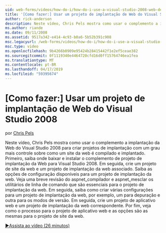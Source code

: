 ```yaml
---
uid: web-forms/videos/how-do-i/how-do-i-use-a-visual-studio-2008-web-deployment-project
title: '[Como fazer:] Usar um projeto de implantação de Web do Visual Studio 2008 | Microsoft Docs'
author: rick-anderson
description: Neste vídeo, Chris Pels mostra como usar o complemento a implantação da Web do Visual Studio 2008 para criar projetos de implantação com um grau de controle sobre como mais...
ms.author: riande
ms.date: 09/11/2008
ms.assetid: 9517a342-e414-4c93-b0a6-5b52b391c908
msc.legacyurl: /web-forms/videos/how-do-i/how-do-i-use-a-visual-studio-2008-web-deployment-project
msc.type: video
ms.openlocfilehash: 9b4266b0909e95424b28415442f1e2ef5ceae382
ms.sourcegitcommit: 0f1119340e4464720cfd16d0ff15764746ea1fea
ms.translationtype: MT
ms.contentlocale: pt-BR
ms.lasthandoff: 04/17/2019
ms.locfileid: "59395674"
---
```

# <a name="how-do-i-use-a-visual-studio-2008-web-deployment-project"></a>[Como fazer:] Usar um projeto de implantação de Web do Visual Studio 2008

por [Chris Pels](https://twitter.com/chrispels)

Neste vídeo, Chris Pels mostra como usar o complemento a implantação da Web do Visual Studio 2008 para criar projetos de implantação com um grau mais controle sobre como um site da web é compilado e implantado. Primeiro, saiba onde baixar e instalar o complemento de projeto de implantação da Web para Visual Studio 2008. Em seguida, crie um projeto de site da web e um projeto de implantação da web associado. Saiba as opções de configuração disponíveis para um projeto de implantação da web. Veja uma breve revisão do aspnet\_compilador e aspnet\_mesclar os utilitários de linha de comando que são essenciais para o projeto de implantação da web. Em seguida, saiba como criar várias configurações para um projeto de implantação da web, por exemplo, um para depuração e outra para os modos de versão. Em seguida, crie um projeto de aplicativo web e um projeto de implantação da web correspondente. Por fim, veja como o processo para o projeto de aplicativo web e as opções são as mesmas para o projeto de site da web.

[&#9654;Assista ao vídeo (26 minutos)](https://channel9.msdn.com/Blogs/ASP-NET-Site-Videos/how-do-i-use-a-visual-studio-2008-web-deployment-project)
